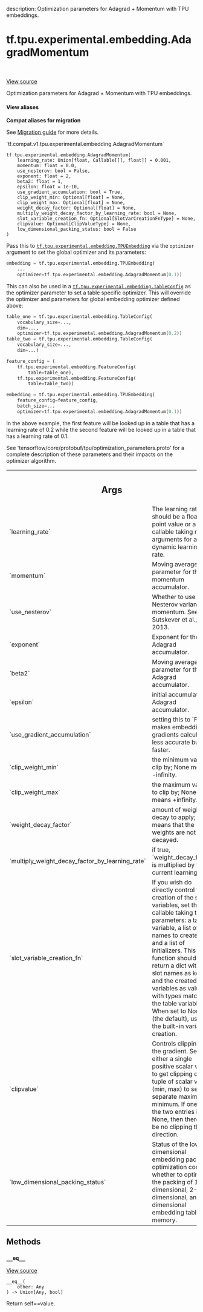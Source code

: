 description: Optimization parameters for Adagrad + Momentum with TPU embeddings.

<div itemscope itemtype="http://developers.google.com/ReferenceObject">
<meta itemprop="name" content="tf.tpu.experimental.embedding.AdagradMomentum" />
<meta itemprop="path" content="Stable" />
<meta itemprop="property" content="__eq__"/>
<meta itemprop="property" content="__init__"/>
</div>

# tf.tpu.experimental.embedding.AdagradMomentum

<!-- Insert buttons and diff -->

<table class="tfo-notebook-buttons tfo-api nocontent" align="left">

</table>

<a target="_blank" class="external" href="/code/stable/tensorflow/python/tpu/tpu_embedding_v2_utils.py">View source</a>



Optimization parameters for Adagrad + Momentum with TPU embeddings.

<section class="expandable">
  <h4 class="showalways">View aliases</h4>
  <p>
<b>Compat aliases for migration</b>
<p>See
<a href="https://www.tensorflow.org/guide/migrate">Migration guide</a> for
more details.</p>
<p>`tf.compat.v1.tpu.experimental.embedding.AdagradMomentum`</p>
</p>
</section>

<pre class="devsite-click-to-copy prettyprint lang-py tfo-signature-link">
<code>tf.tpu.experimental.embedding.AdagradMomentum(
    learning_rate: Union[float, Callable[[], float]] = 0.001,
    momentum: float = 0.0,
    use_nesterov: bool = False,
    exponent: float = 2,
    beta2: float = 1,
    epsilon: float = 1e-10,
    use_gradient_accumulation: bool = True,
    clip_weight_min: Optional[float] = None,
    clip_weight_max: Optional[float] = None,
    weight_decay_factor: Optional[float] = None,
    multiply_weight_decay_factor_by_learning_rate: bool = None,
    slot_variable_creation_fn: Optional[SlotVarCreationFnType] = None,
    clipvalue: Optional[ClipValueType] = None,
    low_dimensional_packing_status: bool = False
)
</code></pre>



<!-- Placeholder for "Used in" -->

Pass this to <a href="../../../../tf/tpu/experimental/embedding/TPUEmbedding.md"><code>tf.tpu.experimental.embedding.TPUEmbedding</code></a> via the `optimizer`
argument to set the global optimizer and its parameters:

```python
embedding = tf.tpu.experimental.embedding.TPUEmbedding(
    ...
    optimizer=tf.tpu.experimental.embedding.AdagradMomentum(0.1))
```

This can also be used in a <a href="../../../../tf/tpu/experimental/embedding/TableConfig.md"><code>tf.tpu.experimental.embedding.TableConfig</code></a> as the
optimizer parameter to set a table specific optimizer. This will override the
optimizer and parameters for global embedding optimizer defined above:

```python
table_one = tf.tpu.experimental.embedding.TableConfig(
    vocabulary_size=...,
    dim=...,
    optimizer=tf.tpu.experimental.embedding.AdagradMomentum(0.2))
table_two = tf.tpu.experimental.embedding.TableConfig(
    vocabulary_size=...,
    dim=...)

feature_config = (
    tf.tpu.experimental.embedding.FeatureConfig(
        table=table_one),
    tf.tpu.experimental.embedding.FeatureConfig(
        table=table_two))

embedding = tf.tpu.experimental.embedding.TPUEmbedding(
    feature_config=feature_config,
    batch_size=...
    optimizer=tf.tpu.experimental.embedding.AdagradMomentum(0.1))
```

In the above example, the first feature will be looked up in a table that has
a learning rate of 0.2 while the second feature will be looked up in a table
that has a learning rate of 0.1.

See 'tensorflow/core/protobuf/tpu/optimization_parameters.proto' for a
complete description of these parameters and their impacts on the optimizer
algorithm.

<!-- Tabular view -->
 <table class="responsive fixed orange">
<colgroup><col width="214px"><col></colgroup>
<tr><th colspan="2"><h2 class="add-link">Args</h2></th></tr>

<tr>
<td>
`learning_rate`<a id="learning_rate"></a>
</td>
<td>
The learning rate. It should be a floating point value or a
callable taking no arguments for a dynamic learning rate.
</td>
</tr><tr>
<td>
`momentum`<a id="momentum"></a>
</td>
<td>
Moving average parameter for the momentum accumulator.
</td>
</tr><tr>
<td>
`use_nesterov`<a id="use_nesterov"></a>
</td>
<td>
Whether to use the Nesterov variant of momentum. See
Sutskever et al., 2013.
</td>
</tr><tr>
<td>
`exponent`<a id="exponent"></a>
</td>
<td>
Exponent for the Adagrad accumulator.
</td>
</tr><tr>
<td>
`beta2`<a id="beta2"></a>
</td>
<td>
Moving average parameter for the Adagrad accumulator.
</td>
</tr><tr>
<td>
`epsilon`<a id="epsilon"></a>
</td>
<td>
initial accumulator for Adagrad accumulator.
</td>
</tr><tr>
<td>
`use_gradient_accumulation`<a id="use_gradient_accumulation"></a>
</td>
<td>
setting this to `False` makes embedding
gradients calculation less accurate but faster.
</td>
</tr><tr>
<td>
`clip_weight_min`<a id="clip_weight_min"></a>
</td>
<td>
the minimum value to clip by; None means -infinity.
</td>
</tr><tr>
<td>
`clip_weight_max`<a id="clip_weight_max"></a>
</td>
<td>
the maximum value to clip by; None means +infinity.
</td>
</tr><tr>
<td>
`weight_decay_factor`<a id="weight_decay_factor"></a>
</td>
<td>
amount of weight decay to apply; None means that the
weights are not decayed.
</td>
</tr><tr>
<td>
`multiply_weight_decay_factor_by_learning_rate`<a id="multiply_weight_decay_factor_by_learning_rate"></a>
</td>
<td>
if true,
`weight_decay_factor` is multiplied by the current learning rate.
</td>
</tr><tr>
<td>
`slot_variable_creation_fn`<a id="slot_variable_creation_fn"></a>
</td>
<td>
If you wish do directly control the creation of
the slot variables, set this to a callable taking three parameters: a
table variable, a list of slot names to create for it, and a list of
initializers. This function should return a dict with the slot names as
keys and the created variables as values with types matching the table
variable. When set to None (the default), uses the built-in variable
creation.
</td>
</tr><tr>
<td>
`clipvalue`<a id="clipvalue"></a>
</td>
<td>
Controls clipping of the gradient. Set to either a single
positive scalar value to get clipping or a tuple of scalar values (min,
max) to set a separate maximum or minimum. If one of the two entries is
None, then there will be no clipping that direction.
</td>
</tr><tr>
<td>
`low_dimensional_packing_status`<a id="low_dimensional_packing_status"></a>
</td>
<td>
Status of the low-dimensional embedding
packing optimization controls whether to optimize the packing of
1-dimensional, 2-dimensional, and 4-dimensional embedding tables in
memory.
</td>
</tr>
</table>



## Methods

<h3 id="__eq__"><code>__eq__</code></h3>

<a target="_blank" class="external" href="/code/stable/tensorflow/python/tpu/tpu_embedding_v2_utils.py">View source</a>

<pre class="devsite-click-to-copy prettyprint lang-py tfo-signature-link">
<code>__eq__(
    other: Any
) -> Union[Any, bool]
</code></pre>

Return self==value.




